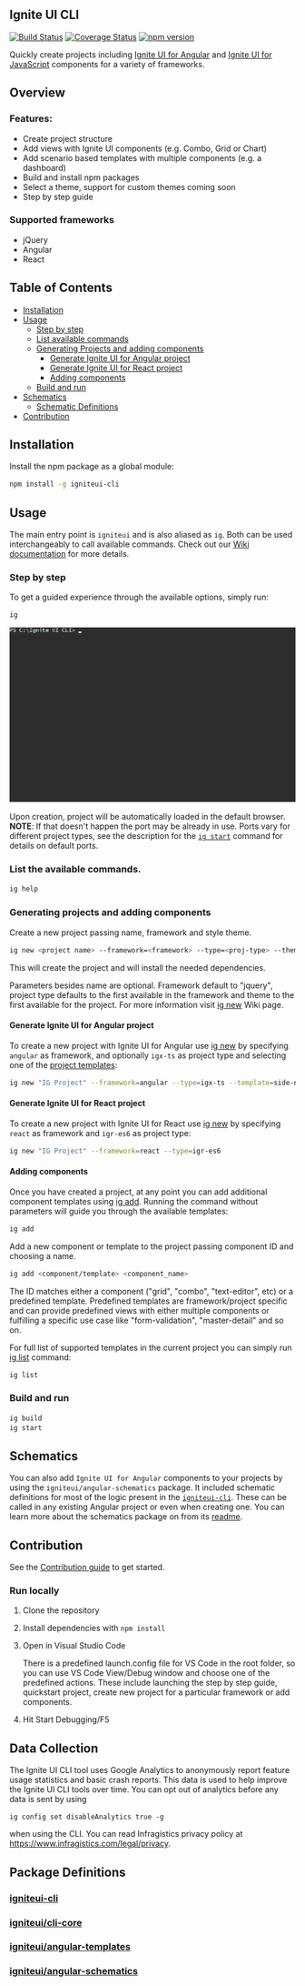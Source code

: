 
## Ignite UI CLI

<!-- Badges section here. -->
[![Build Status](https://travis-ci.org/IgniteUI/igniteui-cli.svg?branch=master)](https://travis-ci.org/IgniteUI/igniteui-cli)
[![Coverage Status](https://coveralls.io/repos/github/IgniteUI/igniteui-cli/badge.svg)](https://coveralls.io/github/IgniteUI/igniteui-cli)
[![npm version](https://badge.fury.io/js/igniteui-cli.svg)](https://badge.fury.io/js/igniteui-cli)


Quickly create projects including [Ignite UI for Angular](https://www.infragistics.com/products/ignite-ui-angular) and [Ignite UI for JavaScript](https://www.infragistics.com/products/ignite-ui) components for a variety of frameworks.

## Overview
### Features:
- Create project structure
- Add views with Ignite UI components (e.g. Combo, Grid or Chart)
- Add scenario based templates with multiple components (e.g. a dashboard)
- Build and install npm packages
- Select a theme, support for custom themes coming soon
- Step by step guide

### Supported frameworks
 * jQuery
 * Angular
 * React

## Table of Contents

* [Installation](#installation)
* [Usage](#usage)
  * [Step by step](#step-by-step)
  * [List available commands](#list-the-available-commands)
  * [Generating Projects and adding components](#generating-projects-and-adding-components)
  	* [Generate Ignite UI for Angular project](#generate-ignite-ui-for-angular-project)
	* [Generate Ignite UI for React project](#generate-ignite-ui-for-react-project)
	* [Adding components](#adding-components)
  * [Build and run](#build-and-run)
* [Schematics](#schematics)
  * [Schematic Definitions](#schematic-definitions)
* [Contribution](#contribution)

## Installation

Install the npm package as a global module:

```bash
npm install -g igniteui-cli
```

## Usage
The main entry point is `igniteui` and is also aliased as `ig`. Both can be used interchangeably to call available commands. Check out our [Wiki documentation](https://github.com/IgniteUI/igniteui-cli/wiki) for more details.

### Step by step
To get a guided experience through the available options, simply run:

```bash
ig
```
![](assets/igniteui-cli.gif)


Upon creation, project will be automatically loaded in the default browser.
**NOTE**: If that doesn't happen the port may be already in use. Ports vary for different project types, see the description for the [`ig start`](https://github.com/IgniteUI/igniteui-cli/wiki/Start) command for details on default ports.


### List the available commands.

```bash
ig help
```
### Generating projects and adding components

Create a new project passing name, framework and style theme.
```bash
ig new <project name> --framework=<framework> --type=<proj-type> --theme=<theme>
```
This will create the project and will install the needed dependencies.

Parameters besides name are optional. Framework default to "jquery", project type defaults to the first available in the framework and theme to the first available for the project. For more information visit [ig new](https://github.com/IgniteUI/igniteui-cli/wiki/New) Wiki page.

#### Generate Ignite UI for Angular project

To create a new project with Ignite UI for Angular use [ig new](https://github.com/IgniteUI/igniteui-cli/wiki/New#creating-ignite-ui-for-angular-applications) by specifying `angular` as framework, and optionally `igx-ts` as project type and selecting one of the [project templates](https://github.com/IgniteUI/igniteui-cli/wiki/New#arguments):
```bash
ig new "IG Project" --framework=angular --type=igx-ts --template=side-nav
```
#### Generate Ignite UI for React project

To create a new project with Ignite UI for React use [ig new](https://github.com/IgniteUI/igniteui-cli/wiki/New#creating-ignite-ui-for-react-applications-v400) by specifying `react` as framework and `igr-es6` as project type:
```bash
ig new "IG Project" --framework=react --type=igr-es6
```

#### Adding components
Once you have created a project, at any point you can add additional component templates using [ig add](https://github.com/IgniteUI/igniteui-cli/wiki/Add). Running the command without parameters will guide you through the available templates:

```bash
ig add
```
Add a new component or template to the project passing component ID and choosing a name.

```bash
ig add <component/template> <component_name>
```

The ID matches either a component ("grid", "combo", "text-editor", etc) or a predefined template. Predefined templates are framework/project specific and can provide predefined views with either multiple components or fulfilling a specific use case like "form-validation", "master-detail" and so on.

For full list of supported templates in the current project you can simply run [ig list](https://github.com/IgniteUI/igniteui-cli/wiki/List) command:
```bash
ig list
```

### Build and run
```bash
ig build
ig start
```

## Schematics
You can also add `Ignite UI for Angular` components to your projects by using the `igniteui/angular-schematics` package. It included schematic definitions for most of the logic present in the [`igniteui-cli`](/packages/cli). These can be called in any existing Angular project or even when creating one. You can learn more about the schematics package on from its [readme](/package/ng-schematics).

## Contribution

See the [Contribution guide](https://github.com/IgniteUI/igniteui-cli/blob/master/.github/CONTRIBUTING.md) to get started.

### Run locally
1. Clone the repository
2. Install dependencies with `npm install`
3. Open in Visual Studio Code
    
    There is a predefined launch.config file for VS Code in the root folder, so you can use VS Code View/Debug window and choose one of the predefined actions. These include launching the step by step guide, quickstart project, create new project for a particular framework or add components.

4. Hit Start Debugging/F5

## Data Collection

The Ignite UI CLI tool uses Google Analytics to anonymously report feature usage statistics and basic crash reports. This data is used to help improve the Ignite UI CLI tools over time. You can opt out of analytics before any data is sent by using

```bach
ig config set disableAnalytics true -g
```

when using the CLI. You can read Infragistics privacy policy at https://www.infragistics.com/legal/privacy.

## Package Definitions

### [igniteui-cli](./packages/cli)
### [igniteui/cli-core](./packages/core)
### [igniteui/angular-templates](./packages/igx-templates)
### [igniteui/angular-schematics](./packages/ng-schematics)


